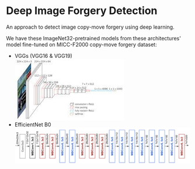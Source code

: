 # Deep Image Forgery Detection

An approach to detect image copy-move forgery using deep learning.

We have these ImageNet32-pretrained models from these architectures' model fine-tuned on MICC-F2000 copy-move forgery dataset:
* VGGs (VGG16 & VGG19)  
![fig1](./img/vgg.jpg)
* EfficientNet B0
![fig2](./img/efficientnet.png)

